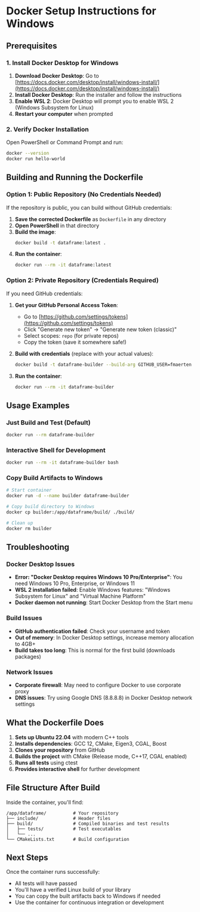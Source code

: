 # Docker Setup Instructions for Windows

## Prerequisites

### 1. Install Docker Desktop for Windows

1. **Download Docker Desktop**: Go to [https://docs.docker.com/desktop/install/windows-install/](https://docs.docker.com/desktop/install/windows-install/)
2. **Install Docker Desktop**: Run the installer and follow the instructions
3. **Enable WSL 2**: Docker Desktop will prompt you to enable WSL 2 (Windows Subsystem for Linux)
4. **Restart your computer** when prompted

### 2. Verify Docker Installation

Open PowerShell or Command Prompt and run:
```bash
docker --version
docker run hello-world
```

## Building and Running the Dockerfile

### Option 1: Public Repository (No Credentials Needed)

If the repository is public, you can build without GitHub credentials:

1. **Save the corrected Dockerfile** as `Dockerfile` in any directory
2. **Open PowerShell** in that directory
3. **Build the image**:
   ```bash
   docker build -t dataframe:latest .
   ```
4. **Run the container**:
   ```bash
   docker run --rm -it dataframe:latest
   ```

### Option 2: Private Repository (Credentials Required)

If you need GitHub credentials:

1. **Get your GitHub Personal Access Token**:
   - Go to [https://github.com/settings/tokens](https://github.com/settings/tokens)
   - Click "Generate new token" → "Generate new token (classic)"
   - Select scopes: `repo` (for private repos)
   - Copy the token (save it somewhere safe!)

2. **Build with credentials** (replace with your actual values):
   ```bash
   docker build -t dataframe-builder --build-arg GITHUB_USER=fmaerten --build-arg GITHUB_TOKEN=your_token_here .
   ```

3. **Run the container**:
   ```bash
   docker run --rm -it dataframe-builder
   ```

## Usage Examples

### Just Build and Test (Default)
```bash
docker run --rm dataframe-builder
```

### Interactive Shell for Development
```bash
docker run --rm -it dataframe-builder bash
```

### Copy Build Artifacts to Windows
```bash
# Start container
docker run -d --name builder dataframe-builder

# Copy build directory to Windows
docker cp builder:/app/dataframe/build/ ./build/

# Clean up
docker rm builder
```

## Troubleshooting

### Docker Desktop Issues
- **Error: "Docker Desktop requires Windows 10 Pro/Enterprise"**: You need Windows 10 Pro, Enterprise, or Windows 11
- **WSL 2 installation failed**: Enable Windows features: "Windows Subsystem for Linux" and "Virtual Machine Platform"
- **Docker daemon not running**: Start Docker Desktop from the Start menu

### Build Issues
- **GitHub authentication failed**: Check your username and token
- **Out of memory**: In Docker Desktop settings, increase memory allocation to 4GB+
- **Build takes too long**: This is normal for the first build (downloads packages)

### Network Issues
- **Corporate firewall**: May need to configure Docker to use corporate proxy
- **DNS issues**: Try using Google DNS (8.8.8.8) in Docker Desktop network settings

## What the Dockerfile Does

1. **Sets up Ubuntu 22.04** with modern C++ tools
2. **Installs dependencies**: GCC 12, CMake, Eigen3, CGAL, Boost
3. **Clones your repository** from GitHub
4. **Builds the project** with CMake (Release mode, C++17, CGAL enabled)
5. **Runs all tests** using ctest
6. **Provides interactive shell** for further development

## File Structure After Build

Inside the container, you'll find:
```
/app/dataframe/          # Your repository
├── include/             # Header files
├── build/               # Compiled binaries and test results
│   ├── tests/           # Test executables
│   └── ...
└── CMakeLists.txt       # Build configuration
```

## Next Steps

Once the container runs successfully:
- All tests will have passed
- You'll have a verified Linux build of your library
- You can copy the built artifacts back to Windows if needed
- Use the container for continuous integration or development